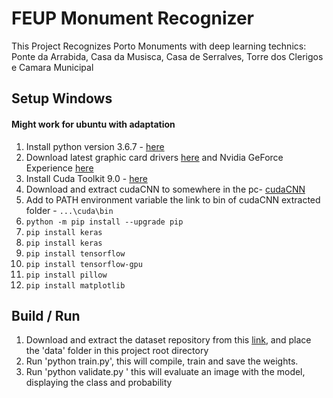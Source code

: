 # FEUP Monument Recognizer

This Project Recognizes Porto Monuments with deep learning technics: Ponte da Arrabida, Casa da Musisca, Casa de Serralves, Torre dos Clerigos e Camara Municipal

## Setup Windows
#### Might work for ubuntu with adaptation
1. Install python version 3.6.7 - [here](https://www.python.org/downloads/release/python-367/)
2. Download latest graphic card drivers [here](https://www.nvidia.com/Download/index.aspx?lang=en-us) and Nvidia GeForce Experience  [here](https://www.geforce.com/geforce-experience/download)
3. Install Cuda Toolkit 9.0 - [here](https://developer.nvidia.com/cuda-90-download-archive)
4. Download and extract cudaCNN to somewhere in the pc- [cudaCNN](https://developer.nvidia.com/cudnn)
5. Add to PATH environment variable the link to bin of cudaCNN extracted folder - ``...\cuda\bin``
6. ```python -m pip install --upgrade pip```
7.  ```pip install keras ```
8. ```pip install keras ```
9. ```pip install tensorflow```
10.  ```pip install tensorflow-gpu```
11.  ```pip install pillow```
12. ```pip install matplotlib``` 

## Build / Run
1. Download and extract the dataset repository from this [link](https://drive.google.com/file/d/1DXmnP-Cl2E0a4B1qFzxtC8YaS2ebH5xA/view), and place the 'data' folder in this project root directory
1. Run 'python train.py', this will compile, train and save the weights.
1. Run 'python validate.py <image path>' this will evaluate an image with the model, displaying the class and probability